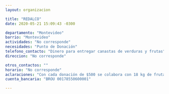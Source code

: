 ```yaml
---
layout: organizacion

title: "REDALCO"
date: 2020-05-21 15:09:43 -0300

departamento: "Montevideo"
barrio: "Montevideo"
actividades: "No corresponde"
necesidades: "Punto de Donación"
telefono_contacto: "Dinero para entregar canastas de verduras y frutas"
direccion: "No corresponde"

otros_contactos: ""
horario: "No corresponde"
aclaraciones: "Con cada donación de $500 se colabora con 18 kg de frutas y verduras aportando 50 platos sanos y nutritivos para llevar a aquellas familias que en este contexto de emergencia necesitan."
cuenta_bancaria: "BROU 00178550600001"

---
```

